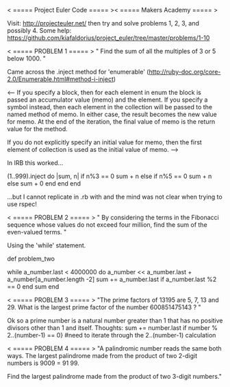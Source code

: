 < ===== Project Euler Code ===== >< ===== Makers Academy ===== >

Visit: http://projecteuler.net/ then try and solve problems 1, 2, 3, and possibly 4. 
Some help: https://github.com/kiafaldorius/project_euler/tree/master/problems/1-10

< ===== PROBLEM 1 ===== >
" Find the sum of all the multiples of 3 or 5 below 1000. "

Came across the .inject method for 'enumerable'
(http://ruby-doc.org/core-2.0/Enumerable.html#method-i-inject)

<-- 
If you specify a block, then for each element in enum the block is passed an accumulator value (memo) and the element. If you specify a symbol instead, then each element in the collection will be passed to the named method of memo. In either case, the result becomes the new value for memo. At the end of the iteration, the final value of memo is the return value for the method. 

If you do not explicitly specify an initial value for memo, then the first element of collection is used as the initial value of memo.
-->

In IRB this worked...

(1..999).inject do |sum, n|
  if n%3 == 0
    sum + n
  else
    if n%5 == 0
      sum + n
    else
      sum + 0
    end
  end
end

...but I cannot replicate in .rb with and the mind was not clear when trying to use rspec!

< ===== PROBLEM 2 ===== >
" By considering the terms in the Fibonacci sequence whose values do not exceed four million, find the sum of the even-valued terms. "

Using the 'while' statement.

def problem_two

  while
  a_number.last < 4000000 do
    a_number << a_number.last + a_number[a_number.length -2]
    sum += a_number.last if a_number.last %2 == 0
    end
  sum
end

< ===== PROBLEM 3 ===== >
"The prime factors of 13195 are 5, 7, 13 and 29. What is the largest prime factor of the number 600851475143 ? "

Ok so a prime number is a natural number greater than 1 that has no positive divisors other than 1 and itself.
Thoughts:
sum += number.last if number % 2..(number-1) == 0}
#need to iterate through the 2..(number-1) calculation

< ===== PROBLEM 4 ===== >
"A palindromic number reads the same both ways. The largest palindrome made from the product of two 2-digit numbers is 9009 = 91 99.

Find the largest palindrome made from the product of two 3-digit numbers."

